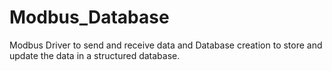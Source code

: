 # Modbus_Database
Modbus Driver to send and receive data and Database creation to store and update the data in a structured database.
